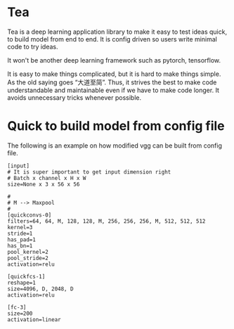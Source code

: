 # Tea

Tea is a deep learning application library to make it easy to test ideas quick, to build model from end to end.
It is config driven so users write minimal code to try ideas.

It won't be another deep learning framework such as pytorch, tensorflow. 

It is easy to make things complicated, but it is hard to make things simple. As the old saying goes “大道至简”.
Thus, it strives the best to make code understandable and maintainable even if we have to make code longer.
It avoids unnecessary tricks whenever possible.

# Quick to build model from config file
The following is an example on how modified vgg can be built from config file.

```
[input]
# It is super important to get input dimension right
# Batch x channel x H x W
size=None x 3 x 56 x 56

#
# M --> Maxpool
#
[quickconvs-0]
filters=64, 64, M, 128, 128, M, 256, 256, 256, M, 512, 512, 512
kernel=3
stride=1
has_pad=1
has_bn=1
pool_kernel=2
pool_stride=2
activation=relu

[quickfcs-1]
reshape=1
size=4096, D, 2048, D
activation=relu

[fc-3]
size=200
activation=linear
```
